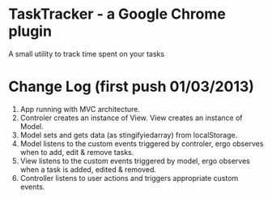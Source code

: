 TaskTracker - a Google Chrome plugin
====================================

A small utility to track time spent on your tasks


Change Log (first push 01/03/2013)
==================================

1. App running with MVC architecture.
2. Controler creates an instance of View. View creates an instance of Model.
2. Model sets and gets data (as stingifyiedarray) from localStorage. 
3. Model listens to the custom events triggered by controler, ergo observes when to add, edit & remove tasks.
3. View listens to the custom events triggered by model, ergo observes when a task is added, edited & removed.
4. Controller listens to user actions and triggers appropriate custom events.
